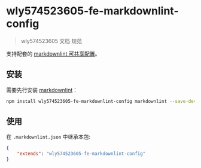 <!--
 * @Author: wly19891018 wly574523605@163.com
 * @Date: 2024-02-16 15:15:40
 * @LastEditors: wly19891018 wly574523605@163.com
 * @LastEditTime: 2024-02-16 16:03:13
 * @FilePath: \spec1.0\packages\markdownlint-config\README.md
 * @Description: 这是默认设置,请设置`customMade`, 打开koroFileHeader查看配置 进行设置: https://github.com/OBKoro1/koro1FileHeader/wiki/%E9%85%8D%E7%BD%AE
-->
# wly574523605-fe-markdownlint-config

> wly574523605 文档 规范

支持配套的 [markdownlint 可共享配置](https://www.npmjs.com/package/markdownlint#optionsconfig)。

## 安装

需要先行安装 [markdownlint](https://www.npmjs.com/package/markdownlint)：

```bash
npm install wly574523605-fe-markdownlint-config markdownlint --save-dev
```

## 使用

在 `.markdownlint.json` 中继承本包:

```json
{
	"extends": "wly574523605-fe-markdownlint-config"
}
```
